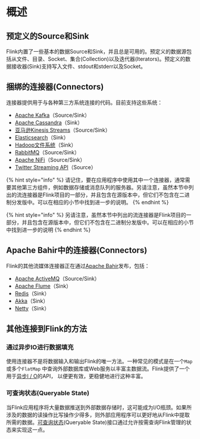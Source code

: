 # 概述

## 预定义的Source和Sink

Flink内置了一些基本的数据Source和Sink，并且总是可用的。预定义的数据源包括从文件、目录、Socket、集合\(Collection\)以及迭代器\(Iterators\)。预定义的数据接收器\(Sink\)支持写入文件、stdout和stderr以及Socket。

## 捆绑的连接器\(Connectors\)

连接器提供用于与各种第三方系统连接的代码。目前支持这些系统：

* [Apache Kafka](https://ci.apache.org/projects/flink/flink-docs-master/dev/connectors/kafka.html)（Source/Sink）
* [Apache Cassandra](https://ci.apache.org/projects/flink/flink-docs-master/dev/connectors/cassandra.html)（Sink）
* [亚马逊Kinesis Streams](https://ci.apache.org/projects/flink/flink-docs-master/dev/connectors/kinesis.html)（Source/Sink）
* [Elasticsearch](https://ci.apache.org/projects/flink/flink-docs-master/dev/connectors/elasticsearch.html)（Sink）
* [Hadoop文件系统](https://ci.apache.org/projects/flink/flink-docs-master/dev/connectors/filesystem_sink.html)（Sink）
* [RabbitMQ](https://ci.apache.org/projects/flink/flink-docs-master/dev/connectors/rabbitmq.html)（Source/Sink）
* [Apache NiFi](https://ci.apache.org/projects/flink/flink-docs-master/dev/connectors/nifi.html)（Source/Sink）
* [Twitter Streaming API](https://ci.apache.org/projects/flink/flink-docs-master/dev/connectors/twitter.html)（Source）

{% hint style="info" %}
请记住，要在应用程序中使用其中一个连接器，通常需要其他第三方组件，例如数据存储或消息队列的服务器。另请注意，虽然本节中列出的流连接器是Flink项目的一部分，并且包含在源版本中，但它们不包含在二进制分发版中。可以在相应的小节中找到进一步的说明。
{% endhint %}

{% hint style="info" %}
另请注意，虽然本节中列出的流连接器是Flink项目的一部分，并且包含在源版本中，但它们不包含在二进制分发版中。可以在相应的小节中找到进一步的说明
{% endhint %}

## Apache Bahir中的连接器\(Connectors\)

Flink的其他流媒体连接器正在通过[Apache Bahir](https://bahir.apache.org/)发布，包括：

* [Apache ActiveMQ](https://bahir.apache.org/docs/flink/current/flink-streaming-activemq/)（Source/Sink）
* [Apache Flume](https://bahir.apache.org/docs/flink/current/flink-streaming-flume/)（Sink）
* [Redis](https://bahir.apache.org/docs/flink/current/flink-streaming-redis/)（Sink）
* [Akka](https://bahir.apache.org/docs/flink/current/flink-streaming-akka/)（Sink）
* [Netty](https://bahir.apache.org/docs/flink/current/flink-streaming-netty/)（Sink）

## 其他连接到Flink的方法

### 通过异步IO进行数据填充

使用连接器不是将数据输入和输出Flink的唯一方法。一种常见的模式是在一个`Map`或多个`FlatMap` 中查询外部数据库或Web服务以丰富主数据流。Flink提供了一个用于[异步I / O](https://ci.apache.org/projects/flink/flink-docs-master/dev/stream/operators/asyncio.html)的API， 以便更有效，更稳健地进行这种丰富。

### 可查询状态\(Queryable State\)

当Flink应用程序将大量数据推送到外部数据存储时，这可能成为I/O瓶颈。如果所涉及的数据的读操作比写操作少得多，则外部应用程序可以更好地从Flink中提取所需的数据。[可查询状态](https://ci.apache.org/projects/flink/flink-docs-release-1.7/dev/stream/state/queryable_state.html)\(Queryable State\)接口通过允许按需查询Flink管理的状态来实现这一点。

